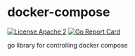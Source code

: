 # docker-compose

[![License Apache 2](https://img.shields.io/badge/License-Apache2-blue.svg)](https://www.apache.org/licenses/LICENSE-2.0)
[![Go Report Card](https://goreportcard.com/badge/github.com/cjburchell/docker-compose)](https://goreportcard.com/report/github.com/cjburchell/docker-compose)

go library for controlling docker compose
